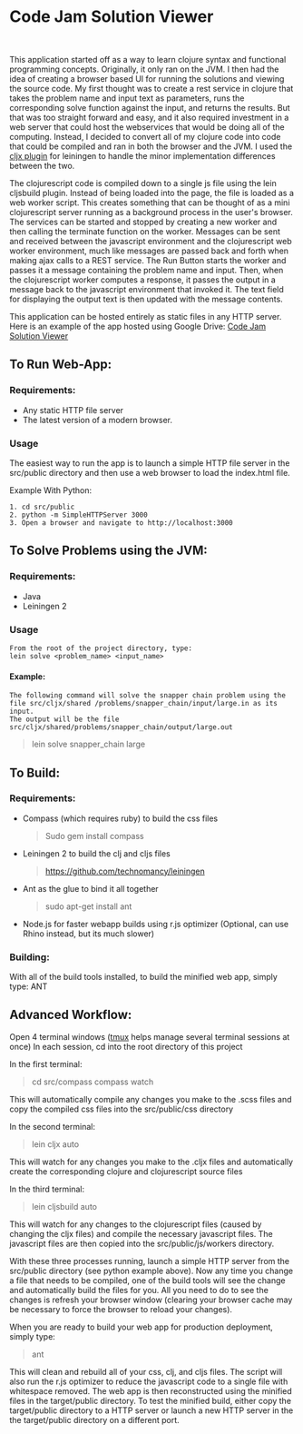 # Code Jam Solution Viewer
<br />

This application started off as a way to learn clojure syntax and functional programming
concepts. Originally, it only ran on the JVM. I then had the idea of creating a browser
based UI for running the solutions and viewing the source code. My first thought was to
create a rest service in clojure that takes the problem name and input text as parameters,
runs the corresponding solve function against the input, and returns the results.
But that was too straight forward and easy, and it also required investment in a web
server that could host the webservices that would be doing all of the computing.
Instead, I decided to convert all of my clojure code into code that could be compiled
and ran in both the browser and the JVM. I used the [cljx plugin](https://github.com/lynaghk/cljx)
for leiningen to handle the minor implementation differences between the two.

The clojurescript code is compiled down to a single js file using the lein cljsbuild
plugin. Instead of being loaded into the page, the file is loaded as a web worker script.
This creates something that can be thought of as a mini clojurescript server running
as a background process in the user's browser. The services can be started and stopped
by creating a new worker and then calling the terminate function on the worker. Messages
can be sent and received between the javascript environment and the clojurescript web worker
environment, much like messages are passed back and forth when making ajax calls to a REST service.
The Run Button starts the worker and passes it a message containing the problem name and input.
Then, when the clojurescript worker computes a response, it passes the output in a message back
to the javascript environment that invoked it. The text field for displaying the output text
is then updated with the message contents.

This application can be hosted entirely as static files in any HTTP server.
Here is an example of the app hosted using Google Drive:
[Code Jam Solution Viewer](https://googledrive.com/host/0B2DTdtklfWDyWXBueGRCVmdSTTQ/index.html)



## To Run Web-App:

### Requirements:

* Any static HTTP file server
* The latest version of a modern browser.

### Usage
The easiest way to run the app is to launch a simple HTTP file server in the src/public directory and then use a web browser to load the index.html file.

Example With Python:

    1. cd src/public
    2. python -m SimpleHTTPServer 3000
    3. Open a browser and navigate to http://localhost:3000
    
## To Solve Problems using the JVM:

### Requirements:

* Java
* Leiningen 2

### Usage

    From the root of the project directory, type:
    lein solve <problem_name> <input_name>
    
#### Example:
    The following command will solve the snapper chain problem using the file src/cljx/shared /problems/snapper_chain/input/large.in as its input.
    The output will be the file src/cljx/shared/problems/snapper_chain/output/large.out
> lein solve snapper_chain large



## To Build:

### Requirements:
* Compass (which requires ruby) to build the css files

    > Sudo gem install compass    

* Leiningen 2 to build the clj and cljs files

    > https://github.com/technomancy/leiningen

* Ant as the glue to bind it all together
    
    > sudo apt-get install ant

* Node.js for faster webapp builds using r.js optimizer (Optional, can use Rhino instead, but its much slower)

### Building:

With all of the build tools installed, to build the minified web app, simply type:
  ANT

## Advanced Workflow:

Open 4 terminal windows ([tmux](http://tmux.sourceforge.net/) helps manage several terminal sessions at once)
In each session, cd into the root directory of this project

In the first terminal:
  > cd src/compass
  > compass watch
  
This will automatically compile any changes you make to the .scss files and copy
the compiled css files into the src/public/css directory

In the second terminal:
  > lein cljx auto
  
This will watch for any changes you make to the .cljx files and automatically create
the corresponding clojure and clojurescript source files

In the third terminal:
  > lein cljsbuild auto
  
This will watch for any changes to the clojurescript files (caused by changing the
cljx files) and compile the necessary javascript files. The javascript files are then
copied into the src/public/js/workers directory.

With these three processes running, launch a simple HTTP server from the src/public
directory (see python example above). Now any time you change a file that needs to be compiled,
one of the build tools will see the change and automatically build the files for you. All you need to do
to see the changes is refresh your browser window (clearing your browser cache may be
necessary to force the browser to reload your changes).

When you are ready to build your web app for production deployment, simply type:
  > ant
  
This will clean and rebuild all of your css, clj, and cljs files. The script will also
run the r.js optimizer to reduce the javascript code to a single file with whitespace removed.
The web app is then reconstructed using the minified files in the target/public directory.
To test the minified build, either copy the target/public directory to a HTTP server
or launch a new HTTP server in the the target/public directory on a different port.
